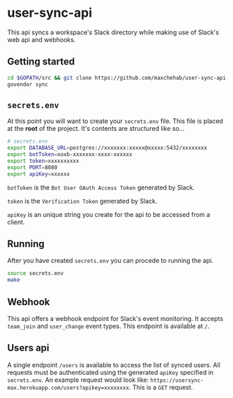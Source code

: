 # user-sync-api
This api syncs a workspace's Slack directory while making use of Slack's web api and webhooks.

## Getting started
```bash
cd $GOPATH/src && git clone https://github.com/maxchehab/user-sync-api.git && cd user-sync-api
govendor sync
```

## `secrets.env`
At this point you will want to create your `secrets.env` file. This file is placed at the **root** of the project. It's contents are structured like so...
```bash
# secrets.env
export DATABASE_URL=postgres://xxxxxxx:xxxxx@xxxxx:5432/xxxxxxxx
export botToken=xoxb-xxxxxxx-xxxx-xxxxxx
export token=xxxxxxxxxx
export PORT=8080
export apiKey=xxxxxx
```
`botToken` is the `Bot User OAuth Access Token` generated by Slack.

`token` is the `Verification Token` generated by Slack.

`apiKey` is an unique string you create for the api to be accessed from a client.

## Running
After you have created `secrets.env` you can procede to running the api.

```bash
source secrets.env
make
```

## Webhook
This api offers a webhook endpoint for Slack's event monitoring. It accepts `team_join` and `user_change` event types.
This endpoint is available at `/`.

## Users api
A single endpoint `/users` is available to access the list of synced users. All requests must be authenticated using the generated `apiKey` specified in `secrets.env`.
An example request would look like: `https://usersync-max.herokuapp.com/users?apikey=xxxxxxxx`. This is a `GET` request.
